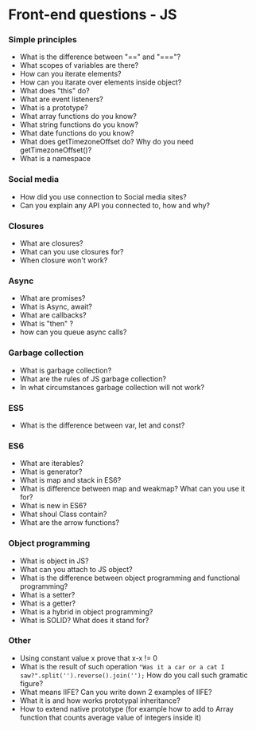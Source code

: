 # Front-end questions - JS

### Simple principles

* What is the difference between "==" and "==="?
* What scopes of variables are there?
* How can you iterate elements?
* How can you itarate over elements inside object?
* What does "this" do?
* What are event listeners?
* What is a prototype?
* What array functions do you know?
* What string functions do you know?
* What date functions do you know?
* What does getTimezoneOffset do? Why do you need getTimezoneOffset()? 
* What is a namespace

### Social media

* How did you use connection to Social media sites?
* Can you explain any API you connected to, how and why?

### Closures

* What are closures?
* What can you use closures for?
* When closure won't work?

### Async

* What are promises?
* What is Async, await?
* What are callbacks?
* What is "then" ?
* how can you queue async calls?

### Garbage collection

* What is garbage collection?
* What are the rules of JS garbage collection?
* In what circumstances garbage collection will not work?

### ES5

* What is the difference between var, let and const?

### ES6

* What are iterables?
* What is generator?
* What is map and stack in ES6?
* What is difference between map and weakmap? What can you use it for?
* What is new in ES6?
* What shoul Class contain?
* What are the arrow functions?

### Object programming

* What is object in JS?
* What can you attach to JS object?
* What is the difference between object programming and functional programming?
* What is a setter?
* What is a getter?
* What is a hybrid in object programming?
* What is SOLID? What does it stand for?

### Other

* Using constant value x prove that x-x != 0
* What is the result of such operation <code>"Was it a car or a cat I saw?".split('').reverse().join('');</code> How do you call such gramatic figure?
* What means IIFE? Can you write down 2 examples of IIFE?
* What it is and how works prototypal inheritance?
* How to extend native prototype (for example how to add to Array function that counts average value of integers inside it)
